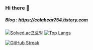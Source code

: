 ### Hi there 👋

##### Blog : https://colabear754.tistory.com

[![Solved.ac프로필](http://mazassumnida.wtf/api/generate_badge?boj=colabear754)](https://solved.ac/colabear754)
[![Top Langs](https://github-readme-stats.vercel.app/api/top-langs/?username=Colabear754&layout=compact&exclude_repo=EatsOrder&hide=css,html&theme=darcula&hide_border=true&border_radius=20)](https://github.com/Colabear754/github-readme-stats)

[![GitHub Streak](https://streak-stats.demolab.com?user=Colabear754&theme=darcula&hide_border=true&border_radius=20&date_format=%5BY.%5Dn.j)](https://git.io/streak-stats)

<!--
**Colabear754/Colabear754** is a ✨ _special_ ✨ repository because its `README.md` (this file) appears on your GitHub profile.

Here are some ideas to get you started:

- 🔭 I’m currently working on ...
- 🌱 I’m currently learning ...
- 👯 I’m looking to collaborate on ...
- 🤔 I’m looking for help with ...
- 💬 Ask me about ...
- 📫 How to reach me: ...
- 😄 Pronouns: ...
- ⚡ Fun fact: ...
-->
